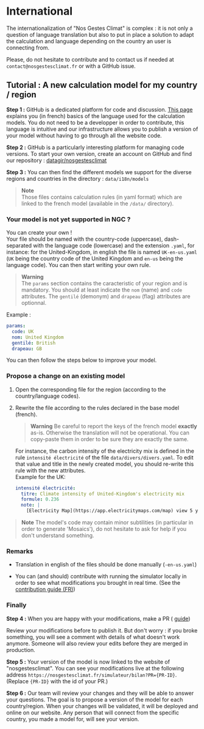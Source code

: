 # International

The internationalization of "Nos Gestes Climat" is complex : it is not only a question of language translation but
also to put in place a solution to adapt the calculation and language depending on the country an user is connecting
from.

Please, do not hesitate to contribute and to contact us if needed at `contact@nosgestesclimat.fr` or with a GitHub issue.

## Tutorial : A new calculation model for my country / region

**Step 1 :**
GitHub is a dedicated platform for code and discussion.
[This page](https://github.com/datagir/nosgestesclimat/blob/master/CONTRIBUTING.md) explains you (in french) basics of
the language used for the calculation models. You do not need to be a developper in order to contribute, this language
is intuitive and our infrastructure allows you to publish a version of your model without having to go through all the
website code.

**Step 2 :** GitHub is a particularly interesting platform for managing code versions. To start your own version, create
an account on GitHub and find our repository : [datagir/nosgestesclimat](https://github.com/datagir/nosgestesclimat)

**Step 3 :** You can then find the different models we support for the diverse regions and countries in the directory :
`data/i18n/models`

> **Note**  
> Those files contains calculation rules (in yaml format) which are linked to the french model (available in the
> `/data/` directory).

### Your model is not yet supported in NGC ?

You can create your own !  
Your file should be named with the country-code (uppercase), dash-separated with the language code (lowercase) and the
extension `.yaml`, for instance: for the United-Kingdom, in english the file is named `UK-en-us.yaml` (`UK` being the
country code of the United Kingdom and `en-us` being the language code). You can then start writing your own rule.

> **Warning**  
> The `params` section contains the caracteristic of your region and is mandatory. You should at least indicate the
> `nom` (name) and `code` attributes. The `gentilé` (demonym) and `drapeau` (flag) attributes are optionnal.

Example :

```yaml
params:
  code: UK
  nom: United Kingdom
  gentilé: British
  drapeau: GB
```

You can then follow the steps below to improve your model.

### Propose a change on an existing model

1. Open the corresponding file for the region (according to the country/language codes).

2. Rewrite the file according to the rules declared in the base model (french).

   > **Warning**
   > Be careful to report the keys of the french model **exactly** as-is. Otherwise the translation
   > will not be operational. You can copy-paste them in order to be sure they are exactly the same.

   For instance, the carbon intensity of the electricity mix is defined in the rule `intensité électricité` of the file
   `data/divers/divers.yaml`. To edit that value and title in the newly created model, you should re-write this rule
   with the new attributes.  
   Example for the UK:

   ```yaml
   intensité électricité:
     titre: Climate intensity of United-Kingdom's electricity mix
     formule: 0.236
     note: |
       [Electricity Map](https://app.electricitymaps.com/map) view 5 years, 2022
   ```

> **Note**
> The model's code may contain minor subtilities (in particular in order to generate 'Mosaics'), do not hesitate to ask
> for help if you don't understand something.

### Remarks

- Translation in english of the files should be done manually (`-en-us.yaml`)

- You can (and should) contribute with running the simulator locally in order to see what modifications you brought in
  real time. (See the [contribution guide (FR)](https://github.com/datagir/nosgestesclimat/blob/master/CONTRIBUTING.md))

### Finally

**Step 4 :**
When you are happy with your modifications, make a PR (
[guide](https://docs.github.com/en/pull-requests/collaborating-with-pull-requests/proposing-changes-to-your-work-with-pull-requests/creating-a-pull-request))

Review your modifications before to publish it. But don't worry : if you broke something, you will see a comment with
details of what doesn't work anymore. Someone will also review your edits before they are merged in production.

**Step 5 :**
Your version of the model is now linked to the website of "nosgestesclimat". You can see your modifications live at the
following address `https://nosgestesclimat.fr/simulateur/bilan?PR={PR-ID}`. (Replace `{PR-ID}` with the id of your PR.)

**Step 6 :**
Our team will review your changes and they will be able to answer your questions. The goal is to propose a version of
the model for each country/region. When your changes will be validated, it will be deployed and online on our website.
Any person that will connect from the specific country, you made a model for, will see your version.
